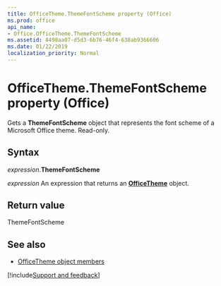 ```yaml
---
title: OfficeTheme.ThemeFontScheme property (Office)
ms.prod: office
api_name:
- Office.OfficeTheme.ThemeFontScheme
ms.assetid: 8498aa07-d5d3-6b76-46f4-638ab9366606
ms.date: 01/22/2019
localization_priority: Normal
---
```



# OfficeTheme.ThemeFontScheme property (Office)

Gets a **ThemeFontScheme** object that represents the font scheme of a Microsoft Office theme. Read-only.


## Syntax

_expression_.**ThemeFontScheme**

_expression_ An expression that returns an **[OfficeTheme](Office.OfficeTheme.md)** object.


## Return value

ThemeFontScheme


## See also

- [OfficeTheme object members](overview/library-reference/officetheme-members-office.md)



[!include[Support and feedback](~/includes/feedback-boilerplate.md)]